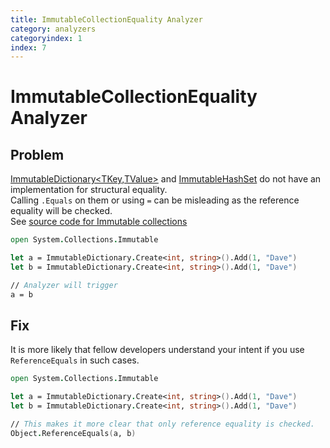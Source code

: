```yaml
---
title: ImmutableCollectionEquality Analyzer
category: analyzers
categoryindex: 1
index: 7
---
```


# ImmutableCollectionEquality Analyzer

## Problem

[ImmutableDictionary<TKey,TValue>](https://learn.microsoft.com/en-us/dotnet/api/system.collections.immutable.immutabledictionary-2?view=net-8.0) and [ImmutableHashSet<T>](https://learn.microsoft.com/en-us/dotnet/api/system.collections.immutable.immutablehashset-1?view=net-8.0) do not have an implementation for structural equality.  
Calling `.Equals` on them or using `=` can be misleading as the reference equality will be checked.  
See [source code for Immutable collections](https://github.com/dotnet/runtime/blob/main/src/libraries/System.Collections.Immutable/src/System/Collections/Immutable/ImmutableDictionary_2.cs)

```fsharp
open System.Collections.Immutable

let a = ImmutableDictionary.Create<int, string>().Add(1, "Dave")
let b = ImmutableDictionary.Create<int, string>().Add(1, "Dave")

// Analyzer will trigger
a = b
```

## Fix

It is more likely that fellow developers understand your intent if you use `ReferenceEquals` in such cases.

```fsharp
open System.Collections.Immutable

let a = ImmutableDictionary.Create<int, string>().Add(1, "Dave")
let b = ImmutableDictionary.Create<int, string>().Add(1, "Dave")

// This makes it more clear that only reference equality is checked.
Object.ReferenceEquals(a, b)
```
